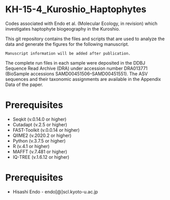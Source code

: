 # KH-15-4_Kuroshio_Haptophytes
Codes associated with Endo et al. (Molecular Ecology, in revision) which investigates haptophyte biogeography in the Kuroshio.

This git repository contains the files and scripts that are used to analyze the data and generate the figures for the following manuscript.

```
Manuscript information will be added after publication.
```

The complete run files in each sample were deposited in the DDBJ Sequence Read Archive (DRA) under accession number DRA013771 (BioSample accessions SAMD00451506–SAMD00451551). The ASV sequences and their taxonomic assignments are available in the Appendix Data of the paper.


# Prerequisites
- Seqkit (v.0.14.0 or higher)
- Cutadapt (v.2.5 or higher)
- FAST-Toolkit (v.0.0.14 or higher)
- QIIME2 (v.2020.2 or higher)
- Python (v.3.7.5 or higher)
- R (v.4.1 or higher)
- MAFFT (v.7.481 or higher)
- IQ-TREE (v.1.6.12 or higher)

# Prerequisites
- Hisashi Endo - endo[@]scl.kyoto-u.ac.jp
